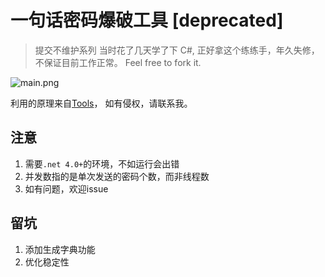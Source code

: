 # 一句话密码爆破工具 [deprecated]

> 提交不维护系列
> 当时花了几天学了下 C#, 正好拿这个练练手，年久失修，不保证目前工作正常。
> Feel free to fork it.

![main.png](img/main.png)

利用的原理来自[Tools](https://www.t00ls.net/thread-36985-1-1.html)， 如有侵权，请联系我。



## 注意

1. 需要`.net 4.0+`的环境，不如运行会出错
2. 并发数指的是单次发送的密码个数，而非线程数
3. 如有问题，欢迎issue

## 留坑

1. 添加生成字典功能
2. 优化稳定性

